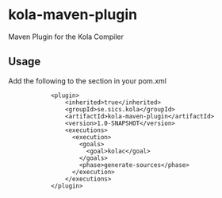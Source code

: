 # kola-maven-plugin
Maven Plugin for the Kola Compiler

## Usage

Add the following to the <plugins> section in your pom.xml
```Maven POM
			<plugin>
                <inherited>true</inherited>
                <groupId>se.sics.kola</groupId>
                <artifactId>kola-maven-plugin</artifactId>
                <version>1.0-SNAPSHOT</version>
                <executions>
                  <execution>
                    <goals>
                      <goal>kolac</goal>
                    </goals>
                    <phase>generate-sources</phase>
                  </execution>
                </executions>
            </plugin>
```